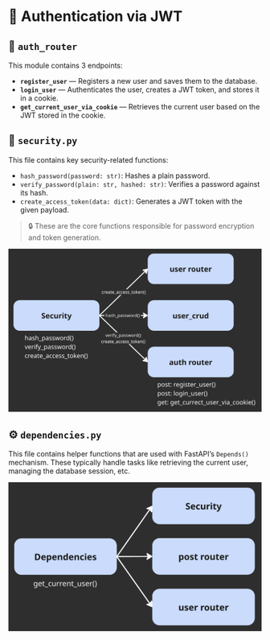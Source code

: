 
# 🔐 Authentication via JWT

## 📁 `auth_router`

This module contains 3 endpoints:

* **`register_user`** — Registers a new user and saves them to the database.
* **`login_user`** — Authenticates the user, creates a JWT token, and stores it in a cookie.
* **`get_current_user_via_cookie`** — Retrieves the current user based on the JWT stored in the cookie.

## 🔐 `security.py`

This file contains key security-related functions:

* `hash_password(password: str)`: Hashes a plain password.
* `verify_password(plain: str, hashed: str)`: Verifies a password against its hash.
* `create_access_token(data: dict)`: Generates a JWT token with the given payload.

> 🔒 These are the core functions responsible for password encryption and token generation.

<img src="/docs/security.png">

## ⚙️ `dependencies.py`

This file contains helper functions that are used with FastAPI’s `Depends()` mechanism.
These typically handle tasks like retrieving the current user, managing the database session, etc.

<img src="/docs/dependencies.png"/>
